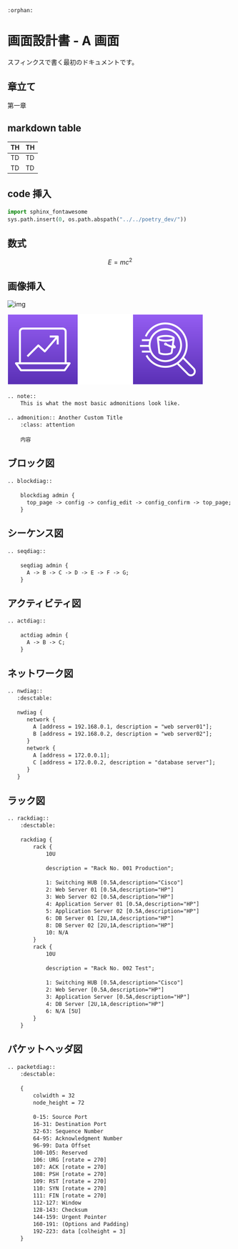 ```eval_rst
:orphan:
```

# 画面設計書 - A 画面

スフィンクスで書く最初のドキュメントです。

## 章立て

第一章

## markdown table

| TH  | TH  |
| --- | --- |
| TD  | TD  |
| TD  | TD  |

## code 挿入

```py
import sphinx_fontawesome
sys.path.insert(0, os.path.abspath("../../poetry_dev/"))
```

## 数式

```math
E = m c^2
```

## 画像挿入

![img](https://notepm-projectmode-stg.s3-ap-northeast-1.amazonaws.com/help/table/table-editor500.gif)

![img2](img.drawio.svg)

```eval_rst
.. note::
    This is what the most basic admonitions look like.

.. admonition:: Another Custom Title
    :class: attention

    内容
```

## ブロック図

```eval_rst
.. blockdiag::

    blockdiag admin {
      top_page -> config -> config_edit -> config_confirm -> top_page;
    }
```

## シーケンス図

```eval_rst
.. seqdiag::

    seqdiag admin {
      A -> B -> C -> D -> E -> F -> G;
    }
```

## アクティビティ図

```eval_rst
.. actdiag::

    actdiag admin {
      A -> B -> C;
    }
```

## ネットワーク図

```eval_rst
.. nwdiag::
   :desctable:

   nwdiag {
      network {
        A [address = 192.168.0.1, description = "web server01"];
        B [address = 192.168.0.2, description = "web server02"];
      }
      network {
        A [address = 172.0.0.1];
        C [address = 172.0.0.2, description = "database server"];
      }
   }
```

## ラック図

```eval_rst
.. rackdiag::
    :desctable:

    rackdiag {
        rack {
            10U

            description = "Rack No. 001 Production";

            1: Switching HUB [0.5A,description="Cisco"]
            2: Web Server 01 [0.5A,description="HP"]
            3: Web Server 02 [0.5A,description="HP"]
            4: Application Server 01 [0.5A,description="HP"]
            5: Application Server 02 [0.5A,description="HP"]
            6: DB Server 01 [2U,1A,description="HP"]
            8: DB Server 02 [2U,1A,description="HP"]
            10: N/A
        }
        rack {
            10U

            description = "Rack No. 002 Test";

            1: Switching HUB [0.5A,description="Cisco"]
            2: Web Server [0.5A,description="HP"]
            3: Application Server [0.5A,description="HP"]
            4: DB Server [2U,1A,description="HP"]
            6: N/A [5U]
        }
    }
```

## パケットヘッダ図

```eval_rst
.. packetdiag::
    :desctable:

    {
        colwidth = 32
        node_height = 72

        0-15: Source Port
        16-31: Destination Port
        32-63: Sequence Number
        64-95: Acknowledgment Number
        96-99: Data Offset
        100-105: Reserved
        106: URG [rotate = 270]
        107: ACK [rotate = 270]
        108: PSH [rotate = 270]
        109: RST [rotate = 270]
        110: SYN [rotate = 270]
        111: FIN [rotate = 270]
        112-127: Window
        128-143: Checksum
        144-159: Urgent Pointer
        160-191: (Options and Padding)
        192-223: data [colheight = 3]
    }
```
